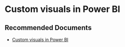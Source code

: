   <properties
	pageTitle="using custom visuals"
	description="using custom visuals"
	service="microsoft.PowerBIDedicated"
	resource="capacities"
	authors="pjfreitas"
	ms.author="pfreitas"	
	displayOrder="750"
	selfHelpType="generic"
	supportTopicIds="32628172"
	productPesIds="16334"
	cloudEnvironments="public, MoonCake, fairfax, usnat, ussec" 
	articleId="4a151117-5148-e697-1c00-656864bcb718"
	ownershipId="PowerBI_PowerBI"
/>

# Custom visuals in Power BI

## **Recommended Documents**

* [Custom visuals in Power BI](https://docs.microsoft.com/power-bi/power-bi-custom-visuals)
